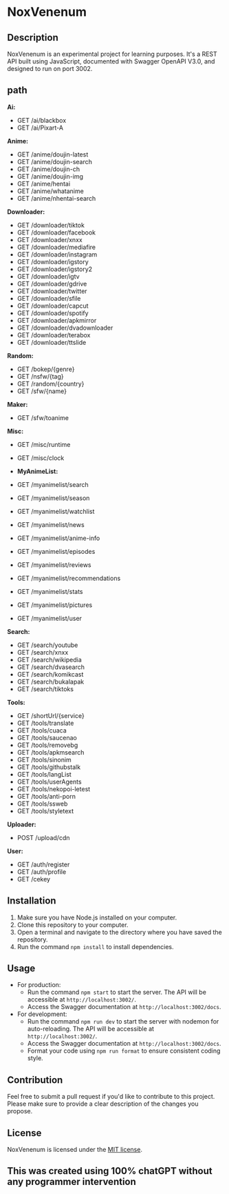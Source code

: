<!-- @format -->

# NoxVenenum

## Description

NoxVenenum is an experimental project for learning purposes. It's a REST API built using JavaScript, documented with Swagger OpenAPI V3.0, and designed to run on port 3002.

## path

**Ai:**

- GET /ai/blackbox
- GET /ai/Pixart-A

**Anime:**

- GET /anime/doujin-latest
- GET /anime/doujin-search
- GET /anime/doujin-ch
- GET /anime/doujin-img
- GET /anime/hentai
- GET /anime/whatanime
- GET /anime/nhentai-search

**Downloader:**

- GET /downloader/tiktok
- GET /downloader/facebook
- GET /downloader/xnxx
- GET /downloader/mediafire
- GET /downloader/instagram
- GET /downloader/igstory
- GET /downloader/igstory2
- GET /downloader/igtv
- GET /downloader/gdrive
- GET /downloader/twitter
- GET /downloader/sfile
- GET /downloader/capcut
- GET /downloader/spotify
- GET /downloader/apkmirror
- GET /downloader/dvadownloader
- GET /downloader/terabox
- GET /downloader/ttslide

**Random:**

- GET /bokep/{genre}
- GET /nsfw/{tag}
- GET /random/{country}
- GET /sfw/{name}

**Maker:**

- GET /sfw/toanime

**Misc:**

- GET /misc/runtime
- GET /misc/clock
- **MyAnimeList:**

- GET /myanimelist/search
- GET /myanimelist/season
- GET /myanimelist/watchlist
- GET /myanimelist/news
- GET /myanimelist/anime-info
- GET /myanimelist/episodes
- GET /myanimelist/reviews
- GET /myanimelist/recommendations
- GET /myanimelist/stats
- GET /myanimelist/pictures
- GET /myanimelist/user

**Search:**

- GET /search/youtube
- GET /search/xnxx
- GET /search/wikipedia
- GET /search/dvasearch
- GET /search/komikcast
- GET /search/bukalapak
- GET /search/tiktoks

**Tools:**

- GET /shortUrl/{service}
- GET /tools/translate
- GET /tools/cuaca
- GET /tools/saucenao
- GET /tools/removebg
- GET /tools/apkmsearch
- GET /tools/sinonim
- GET /tools/githubstalk
- GET /tools/langList
- GET /tools/userAgents
- GET /tools/nekopoi-letest
- GET /tools/anti-porn
- GET /tools/ssweb
- GET /tools/styletext

**Uploader:**

- POST /upload/cdn

**User:**

- GET /auth/register
- GET /auth/profile
- GET /cekey

## Installation

1. Make sure you have Node.js installed on your computer.
2. Clone this repository to your computer.
3. Open a terminal and navigate to the directory where you have saved the repository.
4. Run the command `npm install` to install dependencies.

## Usage

- For production:
  - Run the command `npm start` to start the server. The API will be accessible at `http://localhost:3002/`.
  - Access the Swagger documentation at `http://localhost:3002/docs`.
- For development:
  - Run the command `npm run dev` to start the server with nodemon for auto-reloading. The API will be accessible at `http://localhost:3002/`.
  - Access the Swagger documentation at `http://localhost:3002/docs`.
  - Format your code using `npm run format` to ensure consistent coding style.

## Contribution

Feel free to submit a pull request if you'd like to contribute to this project. Please make sure to provide a clear description of the changes you propose.

## License

NoxVenenum is licensed under the [MIT license](https://opensource.org/licenses/MIT).

## This was created using 100% chatGPT without any programmer intervention
